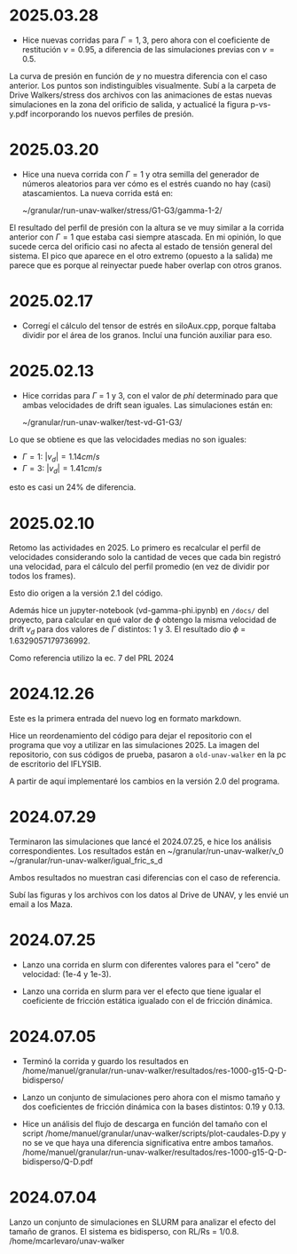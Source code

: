 # 2025.03.28

- Hice nuevas corridas para $\Gamma = 1, 3$, pero ahora con el coeficiente de restitución
$\nu = 0.95$, a diferencia de las simulaciones previas con $\nu = 0.5$.

La curva de presión en función de $y$ no muestra diferencia con el caso anterior. Los 
puntos son indistinguibles visualmente. Subí a la carpeta de Drive Walkers/stress 
dos archivos con las animaciones de estas nuevas simulaciones en la zona del orificio de 
salida, y actualicé la figura p-vs-y.pdf incorporando los nuevos perfiles de presión.


# 2025.03.20

- Hice una nueva corrida con $\Gamma = 1$ y otra semilla del generador de números aleatorios
para ver cómo es el estrés cuando no hay (casi) atascamientos. La nueva corrida está en:

    ~/granular/run-unav-walker/stress/G1-G3/gamma-1-2/

El resultado del perfil de presión con la altura se ve muy similar a la corrida anterior con 
$\Gamma = 1$ que estaba casi siempre atascada. En mi opinión, lo que sucede cerca del orificio
casi no afecta al estado de tensión general del sistema. El pico que aparece en el otro extremo
(opuesto a la salida) me parece que es porque al reinyectar puede haber overlap con otros granos.


# 2025.02.17

- Corregí el cálculo del tensor de estrés en siloAux.cpp, porque faltaba dividir por el área
de los granos. Incluí una función auxiliar para eso.

# 2025.02.13

- Hice corridas para $\Gamma$ = 1 y 3, con el valor de $phi$ determinado para que ambas velocidades
de drift sean iguales. Las simulaciones están en:

    ~/granular/run-unav-walker/test-vd-G1-G3/
    
Lo que se obtiene es que las velocidades medias no son iguales:
  - $\Gamma = 1$: $|v_d| = 1.14 cm/s$
  - $\Gamma = 3$: $|v_d| = 1.41 cm/s$

esto es casi un 24% de diferencia.

# 2025.02.10

Retomo las actividades en 2025. Lo primero es recalcular el perfil de velocidades considerando
solo la cantidad de veces que cada bin registró una velocidad, para el cálculo del perfil
promedio (en vez de dividir por todos los frames). 

Esto dio origen a la versión 2.1 del código.

Además hice un jupyter-notebook (vd-gamma-phi.ipynb) en `/docs/` del proyecto, para calcular 
en qué valor de $\phi$ obtengo la misma velocidad de drift $v_d$ para dos valores de 
$\Gamma$ distintos: 1 y 3. El resultado dio $\phi$ = 1.6329057179736992.

Como referencia utilizo la ec. 7 del PRL 2024


# 2024.12.26

Este es la primera entrada del nuevo log en formato markdown.

Hice un reordenamiento del código para dejar el repositorio con el programa que voy
a utilizar en las simulaciones 2025. La imagen del repositorio, con sus códigos de prueba,
pasaron a `old-unav-walker` en la pc de escritorio del IFLYSIB.

A partir de aquí implementaré los cambios en la versión 2.0 del programa.


# 2024.07.29

Terminaron las simulaciones que lancé el 2024.07.25, e hice los análisis correspondientes.
Los resultados están en 
    ~/granular/run-unav-walker/v_0
    ~/granular/run-unav-walker/igual_fric_s_d

Ambos resultados no muestran casi diferencias con el caso de referencia.

Subí las figuras y los archivos con los datos al Drive de UNAV, y les envié un email
a los Maza.


# 2024.07.25

- Lanzo una corrida en slurm con diferentes valores para el "cero" de velocidad:
(1e-4 y 1e-3).

- Lanzo una corrida en slurm para ver el efecto que tiene igualar el coeficiente 
de fricción estática igualado con el de fricción dinámica.


# 2024.07.05

- Terminó la corrida y guardo los resultados en 
    /home/manuel/granular/run-unav-walker/resultados/res-1000-g15-Q-D-bidisperso/

- Lanzo un conjunto de simulaciones pero ahora con el mismo tamaño y dos
coeficientes de fricción dinámica con la bases distintos: 0.19 y 0.13.

- Hice un análisis del flujo de descarga en función del tamaño con el script
    /home/manuel/granular/unav-walker/scripts/plot-caudales-D.py
y no se ve que haya una diferencia significativa entre ambos tamaños.
    /home/manuel/granular/run-unav-walker/resultados/res-1000-g15-Q-D-bidisperso/Q-D.pdf


# 2024.07.04

Lanzo un conjunto de simulaciones en SLURM para analizar el efecto del 
tamaño de granos. El sistema es bidisperso, con RL/Rs = 1/0.8.
    /home/mcarlevaro/unav-walker
